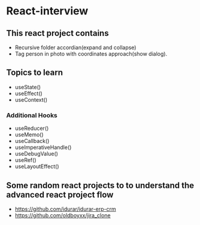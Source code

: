 # React-interview

## This react project contains

- Recursive folder accordian(expand and collapse)
- Tag person in photo with coordinates approach(show dialog).

## Topics to learn

- useState()
- useEffect()
- useContext()
### Additional Hooks
- useReducer()
- useMemo()
- useCallback()
- useImperativeHandle()
- useDebugValue()
- useRef()
- useLayoutEffect()

## Some random react projects to to understand the advanced react project flow

* https://github.com/idurar/idurar-erp-crm
* https://github.com/oldboyxx/jira_clone
